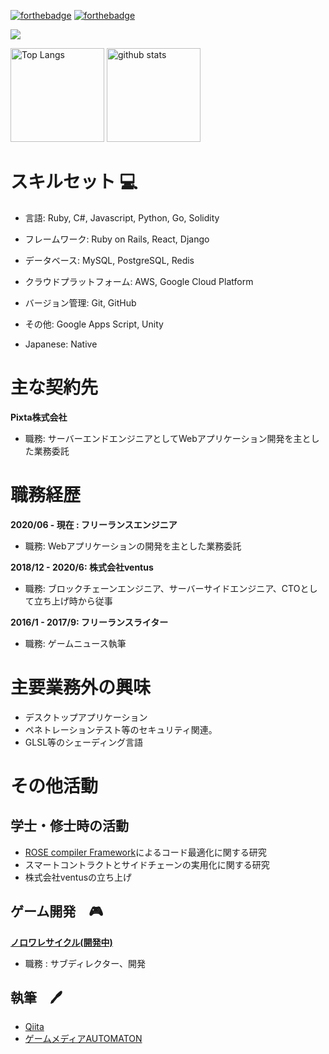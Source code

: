 [![forthebadge](https://forthebadge.com/images/badges/powered-by-coffee.svg)](https://forthebadge.com) [![forthebadge](https://forthebadge.com/images/badges/for-you.svg)](https://forthebadge.com)
<p align="left">
  <a href="https://skillicons.dev">
   <img src="https://skillicons.dev/icons?i=js,ruby,python,cs,solidity,nim,go,aws,mysql,postgres,emacs,vscode" />
  </a>
</p>
<p align="left"> 
  <img alt="Top Langs" height="150px" src="https://github-readme-stats.vercel.app/api/top-langs/?username=imtan&layout=compact&show_icons=true&theme=onedark" />
  <img alt="github stats" height="150px" src="https://github-readme-stats.vercel.app/api?username=imtan&theme=onedark&show_icons=ture" />
</p>

# スキルセット 💻
- 言語: Ruby, C#, Javascript, Python, Go, Solidity
- フレームワーク: Ruby on Rails, React, Django
- データベース: MySQL, PostgreSQL, Redis
- クラウドプラットフォーム: AWS, Google Cloud Platform
- バージョン管理: Git, GitHub
- その他: Google Apps Script, Unity

- Japanese: Native

# 主な契約先
**Pixta株式会社**
- 職務: サーバーエンドエンジニアとしてWebアプリケーション開発を主とした業務委託

# 職務経歴

**2020/06 - 現在 : フリーランスエンジニア**
- 職務: Webアプリケーションの開発を主とした業務委託
 
**2018/12 - 2020/6: 株式会社ventus**
- 職務: ブロックチェーンエンジニア、サーバーサイドエンジニア、CTOとして立ち上げ時から従事

**2016/1 - 2017/9: フリーランスライター**
- 職務: ゲームニュース執筆

# 主要業務外の興味
- デスクトップアプリケーション
- ペネトレーションテスト等のセキュリティ関連。
- GLSL等のシェーディング言語
 
# その他活動

## 学士・修士時の活動
- [ROSE compiler Framework](https://en.wikipedia.org/wiki/ROSE_(compiler_framework))によるコード最適化に関する研究
- スマートコントラクトとサイドチェーンの実用化に関する研究
- 株式会社ventusの立ち上げ

## ゲーム開発　🎮
**[ノロワレサイクル(開発中)](https://store.steampowered.com/app/2183820/_/)**

- 職務 : サブディレクター、開発

## 執筆　🖊️
* [Qiita](https://qiita.com/imtanization)
* [ゲームメディアAUTOMATON](https://automaton-media.com/author/shun-kurosawa/)
